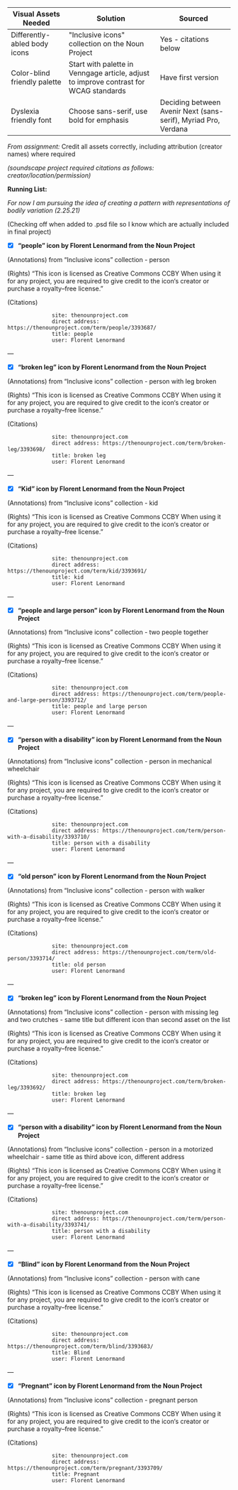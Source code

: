 | Visual Assets Needed         | Solution                                                                              | Sourced                                                        |
| ---------------------------- | ------------------------------------------------------------------------------------- | -------------------------------------------------------------- |
| Differently-abled body icons | "Inclusive icons" collection on the Noun Project                                      | Yes - citations below                                          |
| Color-blind friendly palette | Start with palette in Venngage article, adjust to improve contrast for WCAG standards | Have first version                                             |
| Dyslexia friendly font       | Choose sans-serif, use bold for emphasis                                              | Deciding between Avenir Next (sans-serif), Myriad Pro, Verdana |

*From assignment:* Credit all assets correctly, including attribution (creator names) where required

*(soundscape project required citations as follows: creator/location/permission)*

**Running List:**

*For now I am pursuing the idea of creating a pattern with representations of bodily variation (2.25.21)*

(Checking off when added to .psd file so I know which are actually included in final project)

- [x] **“people” icon by Florent Lenormand from the Noun Project**

(Annotations) from “Inclusive icons” collection - person

(Rights) “This icon is licensed as Creative Commons CCBY
When using it for any project, you are required to give credit to the icon‘s creator or purchase a royalty–free license.”

(Citations)

                  site: thenounproject.com
                  direct address: https://thenounproject.com/term/people/3393687/
                  title: people
                  user: Florent Lenormand

—

- [x] **“broken leg” icon by Florent Lenormand from the Noun Project**

(Annotations) from “Inclusive icons” collection - person with leg broken

(Rights) “This icon is licensed as Creative Commons CCBY
When using it for any project, you are required to give credit to the icon‘s creator or purchase a royalty–free license.”

(Citations)

                  site: thenounproject.com
                  direct address: https://thenounproject.com/term/broken-leg/3393698/
                  title: broken leg
                  user: Florent Lenormand

—

- [x] **“Kid” icon by Florent Lenormand from the Noun Project**

(Annotations) from “Inclusive icons” collection - kid

(Rights) “This icon is licensed as Creative Commons CCBY
When using it for any project, you are required to give credit to the icon‘s creator or purchase a royalty–free license.”

(Citations)

                  site: thenounproject.com
                  direct address: https://thenounproject.com/term/kid/3393691/
                  title: kid
                  user: Florent Lenormand

—

- [x] **“people and large person” icon by Florent Lenormand from the Noun Project**

(Annotations) from “Inclusive icons” collection - two people together

(Rights) “This icon is licensed as Creative Commons CCBY
When using it for any project, you are required to give credit to the icon‘s creator or purchase a royalty–free license.”

(Citations)

                  site: thenounproject.com
                  direct address: https://thenounproject.com/term/people-and-large-person/3393712/
                  title: people and large person
                  user: Florent Lenormand

—

- [x] **“person with a disability” icon by Florent Lenormand from the Noun Project**

(Annotations) from “Inclusive icons” collection - person in mechanical wheelchair

(Rights) “This icon is licensed as Creative Commons CCBY
When using it for any project, you are required to give credit to the icon‘s creator or purchase a royalty–free license.”

(Citations)

                  site: thenounproject.com
                  direct address: https://thenounproject.com/term/person-with-a-disability/3393710/
                  title: person with a disability
                  user: Florent Lenormand

—

- [x] **“old person” icon by Florent Lenormand from the Noun Project**

(Annotations) from “Inclusive icons” collection - person with walker

(Rights) “This icon is licensed as Creative Commons CCBY
When using it for any project, you are required to give credit to the icon‘s creator or purchase a royalty–free license.”

(Citations)

                  site: thenounproject.com
                  direct address: https://thenounproject.com/term/old-person/3393714/
                  title: old person
                  user: Florent Lenormand

—

- [x] **“broken leg” icon by Florent Lenormand from the Noun Project**

(Annotations) from “Inclusive icons” collection - person with missing leg and two crutches - same title but different icon than second asset on the list

(Rights) “This icon is licensed as Creative Commons CCBY
When using it for any project, you are required to give credit to the icon‘s creator or purchase a royalty–free license.”

(Citations)       

                  site: thenounproject.com
                  direct address: https://thenounproject.com/term/broken-leg/3393692/
                  title: broken leg
                  user: Florent Lenormand

—

- [x] **“person with a disability” icon by Florent Lenormand from the Noun Project**

(Annotations) from “Inclusive icons” collection - person in a motorized wheelchair - same title as third above icon, different address

(Rights) “This icon is licensed as Creative Commons CCBY
When using it for any project, you are required to give credit to the icon‘s creator or purchase a royalty–free license.”

(Citations)

                  site: thenounproject.com
                  direct address: https://thenounproject.com/term/person-with-a-disability/3393741/
                  title: person with a disability
                  user: Florent Lenormand

—

- [x] **“Blind” icon by Florent Lenormand from the Noun Project**

(Annotations) from “Inclusive icons” collection - person with cane

(Rights) “This icon is licensed as Creative Commons CCBY
When using it for any project, you are required to give credit to the icon‘s creator or purchase a royalty–free license.”

(Citations)

                  site: thenounproject.com
                  direct address: https://thenounproject.com/term/blind/3393683/
                  title: Blind
                  user: Florent Lenormand

—

- [x] **“Pregnant” icon by Florent Lenormand from the Noun Project**

(Annotations) from “Inclusive icons” collection - pregnant person

(Rights) “This icon is licensed as Creative Commons CCBY
When using it for any project, you are required to give credit to the icon‘s creator or purchase a royalty–free license.”

(Citations)

                  site: thenounproject.com
                  direct address: https://thenounproject.com/term/pregnant/3393709/
                  title: Pregnant
                  user: Florent Lenormand
